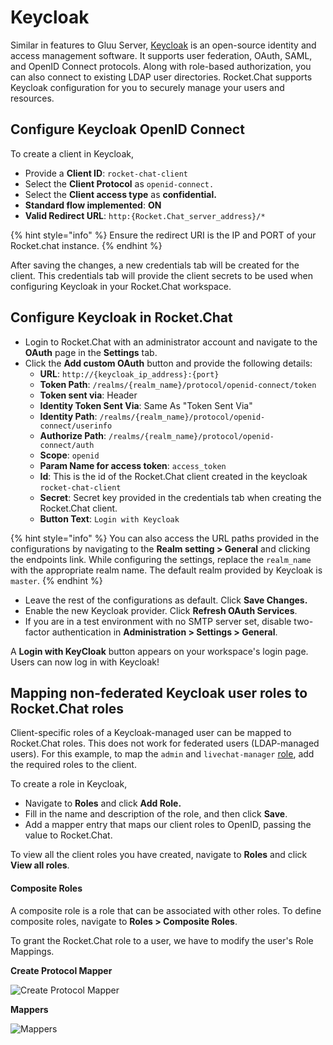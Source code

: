 # Keycloak

Similar in features to Gluu Server, [Keycloak](https://www.keycloak.org/) is an open-source identity and access management software. It supports user federation, OAuth, SAML, and OpenID Connect protocols. Along with role-based authorization, you can also connect to existing LDAP user directories. Rocket.Chat supports Keycloak configuration for you to securely manage your users and resources.

## Configure Keycloak OpenID Connect

To create a client in Keycloak,

* Provide a **Client ID**: `rocket-chat-client`
* Select the **Client Protocol** as `openid-connect.`
* Select the **Client access type** as **confidential.**
* **Standard flow implemented**: **ON**
* **Valid Redirect URL**: `http:{Rocket.Chat_server_address}/*`

{% hint style="info" %}
Ensure the redirect URI is the IP and PORT of your Rocket.chat instance.
{% endhint %}

After saving the changes, a new credentials tab will be created for the client. This credentials tab will provide the client secrets to be used when configuring Keycloak in your Rocket.Chat workspace.

## Configure Keycloak in Rocket.Chat

* Login to Rocket.Chat with an administrator account and navigate to the **OAuth** page in the **Settings** tab.
* Click the **Add custom OAuth** button and provide the following details:
  * **URL**: `http://{keycloak_ip_address}:{port}`
  * **Token Path**: `/realms/{realm_name}/protocol/openid-connect/token`
  * **Token sent via**: Header
  * **Identity Token Sent Via**: Same As "Token Sent Via"
  * **Identity Path**: `/realms/{realm_name}/protocol/openid-connect/userinfo`
  * **Authorize Path**: `/realms/{realm_name}/protocol/openid-connect/auth`
  * **Scope**: `openid`
  * **Param Name for access token**: `access_token`
  * **Id**: This is the id of the Rocket.Chat client created in the keycloak `rocket-chat-client`
  * **Secret**: Secret key provided in the credentials tab when creating the Rocket.Chat client.
  * **Button Text**: `Login with Keycloak`

{% hint style="info" %}
You can also access the URL paths provided in the configurations by navigating to the **Realm setting > General** and clicking the endpoints link. While configuring the settings, replace the `realm_name` with the appropriate realm name. The default realm provided by Keycloak is `master`.
{% endhint %}

* Leave the rest of the configurations as default. Click **Save Changes.**
* Enable the new Keycloak provider. Click **Refresh OAuth Services**.
* If you are in a test environment with no SMTP server set, disable two-factor authentication in **Administration > Settings > General**.

A **Login with KeyCloak** button appears on your workspace's login page. Users can now log in with Keycloak!

## Mapping non-federated Keycloak user roles to Rocket.Chat roles

Client-specific roles of a Keycloak-managed user can be mapped to Rocket.Chat roles. This does not work for federated users (LDAP-managed users). For this example, to map the `admin` and `livechat-manager` [role](../../workspace-administration/permissions/#roles), add the required roles to the client.

To create a role in Keycloak,

* Navigate to **Roles** and click **Add Role.**
* Fill in the name and description of the role, and then click **Save**.
* Add a mapper entry that maps our client roles to OpenID, passing the value to Rocket.Chat.

To view all the client roles you have created, navigate to **Roles** and click **View all roles**.

#### **Composite Roles**

A composite role is a role that can be associated with other roles. To define composite roles, navigate to **Roles > Composite Roles**.

To grant the Rocket.Chat role to a user, we have to modify the user's Role Mappings.

**Create Protocol Mapper**

![Create Protocol Mapper](../../../.gitbook/assets/Createprotocalmapping.jpg)

**Mappers**

![Mappers](../../../.gitbook/assets/mappersrc.jpg)
